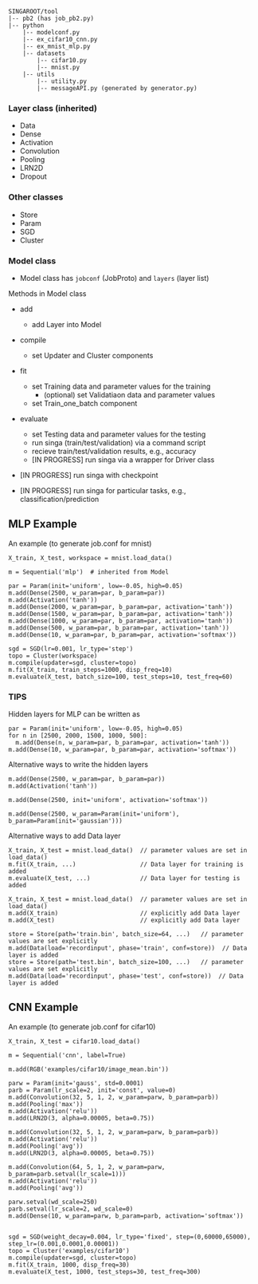     SINGAROOT/tool
    |-- pb2 (has job_pb2.py)
    |-- python 
        |-- modelconf.py 
        |-- ex_cifar10_cnn.py 
        |-- ex_mnist_mlp.py 
        |-- datasets 
            |-- cifar10.py 
            |-- mnist.py 
        |-- utils 
            |-- utility.py 
            |-- messageAPI.py (generated by generator.py) 

### Layer class (inherited)

* Data
* Dense
* Activation
* Convolution
* Pooling
* LRN2D 
* Dropout

### Other classes

* Store
* Param
* SGD
* Cluster

### Model class

* Model class has `jobconf` (JobProto) and `layers` (layer list)

Methods in Model class

* add
	* add Layer into Model

* compile	
	* set Updater and Cluster components

* fit 
	* set Training data and parameter values for the training
		* (optional) set Validatiaon data and parameter values
	* set Train_one_batch component

* evaluate
	* set Testing data and parameter values for the testing
	* run singa (train/test/validation) via a command script
	* recieve train/test/validation results, e.g., accuracy 
	* [IN PROGRESS] run singa via a wrapper for Driver class

* [IN PROGRESS] run singa with checkpoint
* [IN PROGRESS] run singa for particular tasks, e.g., classification/prediction


## MLP Example

An example (to generate job.conf for mnist)

```
X_train, X_test, workspace = mnist.load_data()

m = Sequential('mlp')  # inherited from Model 

par = Param(init='uniform', low=-0.05, high=0.05)
m.add(Dense(2500, w_param=par, b_param=par))
m.add(Activation('tanh'))
m.add(Dense(2000, w_param=par, b_param=par, activation='tanh'))
m.add(Dense(1500, w_param=par, b_param=par, activation='tanh'))
m.add(Dense(1000, w_param=par, b_param=par, activation='tanh'))
m.add(Dense(500, w_param=par, b_param=par, activation='tanh'))
m.add(Dense(10, w_param=par, b_param=par, activation='softmax'))

sgd = SGD(lr=0.001, lr_type='step')
topo = Cluster(workspace)
m.compile(updater=sgd, cluster=topo)
m.fit(X_train, train_steps=1000, disp_freq=10)
m.evaluate(X_test, batch_size=100, test_steps=10, test_freq=60)
```

### TIPS

Hidden layers for MLP can be written as
```
par = Param(init='uniform', low=-0.05, high=0.05)
for n in [2500, 2000, 1500, 1000, 500]:
  m.add(Dense(n, w_param=par, b_param=par, activation='tanh'))
m.add(Dense(10, w_param=par, b_param=par, activation='softmax'))
```

Alternative ways to write the hidden layers
```
m.add(Dense(2500, w_param=par, b_param=par))
m.add(Activation('tanh'))
```
```
m.add(Dense(2500, init='uniform', activation='softmax'))
```
```
m.add(Dense(2500, w_param=Param(init='uniform'), b_param=Param(init='gaussian')))
```

Alternative ways to add Data layer
```
X_train, X_test = mnist.load_data()  // parameter values are set in load_data() 
m.fit(X_train, ...)                  // Data layer for training is added
m.evaluate(X_test, ...)              // Data layer for testing is added
```
```
X_train, X_test = mnist.load_data()  // parameter values are set in load_data() 
m.add(X_train)                       // explicitly add Data layer
m.add(X_test)                        // explicitly add Data layer
```
```
store = Store(path='train.bin', batch_size=64, ...)   // parameter values are set explicitly 
m.add(Data(load='recordinput', phase='train', conf=store))  // Data layer is added
store = Store(path='test.bin', batch_size=100, ...)   // parameter values are set explicitly 
m.add(Data(load='recordinput', phase='test', conf=store))  // Data layer is added
```


## CNN Example

An example (to generate job.conf for cifar10)

```
X_train, X_test = cifar10.load_data()

m = Sequential('cnn', label=True)

m.add(RGB('examples/cifar10/image_mean.bin'))

parw = Param(init='gauss', std=0.0001)
parb = Param(lr_scale=2, init='const', value=0)
m.add(Convolution(32, 5, 1, 2, w_param=parw, b_param=parb))
m.add(Pooling('max'))
m.add(Activation('relu'))
m.add(LRN2D(3, alpha=0.00005, beta=0.75))

m.add(Convolution(32, 5, 1, 2, w_param=parw, b_param=parb))
m.add(Activation('relu'))
m.add(Pooling('avg'))
m.add(LRN2D(3, alpha=0.00005, beta=0.75))

m.add(Convolution(64, 5, 1, 2, w_param=parw, b_param=parb.setval(lr_scale=1)))
m.add(Activation('relu'))
m.add(Pooling('avg'))

parw.setval(wd_scale=250)
parb.setval(lr_scale=2, wd_scale=0)
m.add(Dense(10, w_param=parw, b_param=parb, activation='softmax'))


sgd = SGD(weight_decay=0.004, lr_type='fixed', step=(0,60000,65000), step_lr=(0.001,0.0001,0.00001))
topo = Cluster('examples/cifar10')
m.compile(updater=sgd, cluster=topo)
m.fit(X_train, 1000, disp_freq=30)
m.evaluate(X_test, 1000, test_steps=30, test_freq=300)
```

